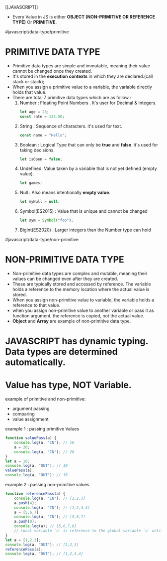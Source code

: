 [[JAVASCRIPT]]
- Every Value in JS is either **OBJECT (NON-PRIMITIVE OR REFERENCE TYPE)** Or **PRIMITIVE**.

#javascript/data-type/primitive
# PRIMITIVE DATA TYPE
- Primitive data types are simple and immutable, meaning their value cannot be changed once they created.
- It's stored in the **execution contexts** in which they are declared.(call stack or stack);
- When you assign a primitive value to a variable, the variable directly holds that value.
- There are total 7 primitive data types which are as follow :
	1.  Number : Floating Point Numbers . It's user for Decimal & Integers.
		```javascript
		let age = 23;
		const rate = 123.50;
		```
	2.  String : Sequence of characters. it's used for text.
		```javascript
		const name = "Hello";
		```
	3. Boolean : Logical Type that can only be **true** and **false**. it's used for taking decisions.
		 ```javascript
		let isOpen = false; 
		```
	4. Undefined: Value taken by a variable that is not yet defined (empty value).
		```javascript
		let games;
		```
	5. Null : Also means intentionally **empty value**. 
		```javascript
		let myNull = null;
		```
	6. Symbol(ES2015) : Value that is unique and cannot be changed
		```javascript
		let sym = Symbol("foo");
		```
	7. BigInt(ES2020) : Larger integers than the Number type can hold

#javascript/data-type/non-primitive  
# NON-PRIMITIVE DATA TYPE
- Non-primitive data types are complex and mutable, meaning their values can be changed even after they are created.
- These are typically stored and accessed by reference. The variable holds a reference to the memory location where the actual value is stored.
- When you assign non-primitive value to variable, the variable holds a reference to that value.
- when you assign non-primitive value to another variable or pass it as function argument, the reference is copied, not the actual value.
- **Object** and **Array** are example of non-primitive data type.

# JAVASCRIPT has dynamic typing. Data types are determined automatically.
# Value has type, NOT Variable.

example of primitive and non-primitive:
- argument passing
- comparing
- value assignment

example 1 : passing primitive Values
```javascript
function valuePass(a) {
	console.log(a, "IN"); // 10
	a = 20;
	console.log(a, "IN"); // 20
}
let a = 10;
console.log(a, "OUT"); // 10
valuePass(a);
console.log(a, "OUT"); // 10
```

example 2 : passing non-primitive values
```javascript
function referencePass(a) {
	console.log(a, "IN"); // [1,2,3]
	a.push(4);
	console.log(a, "IN"); // [1,2,3,4]
	a = [5,6,7]
	console.log(a, "IN"); // [5,6,7]
	a.push(8);
	console.log(a); // [5,6,7,8]
	// local variable `a` is reference to the global variable `a` until it's not assign to any new value.
}
let a = [1,2,3];
console.log(a, "OUT"); // [1,2,3] 
referencePass(a);
console.log(a, "OUT"); // [1,2,3,4]
```
